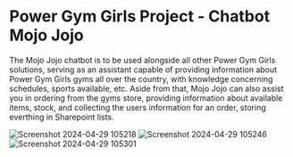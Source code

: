 # Power Gym Girls Project - Chatbot Mojo Jojo

The Mojo Jojo chatbot is to be used alongside all other Power Gym Girls solutions, serving as an assistant capable of providing information about Power Gym Girls gyms all over the country, with knowledge concerning schedules, sports available, etc. Aside from that, Mojo Jojo can also assist you in ordering from the gyms store, providing information about available items, stock, and collecting the users information for an order, storing everthing in Sharepoint lists. 

![Screenshot 2024-04-29 105218](https://github.com/sofiaagmp/Portfolio/assets/160232609/557b2217-6fff-450c-8509-7324c9d5aa73)
![Screenshot 2024-04-29 105246](https://github.com/sofiaagmp/Portfolio/assets/160232609/29068f8d-78c6-4c0d-9940-d894ba0494ab)
![Screenshot 2024-04-29 105301](https://github.com/sofiaagmp/Portfolio/assets/160232609/c823b803-29d2-4e75-9483-f56eb6391c71)

